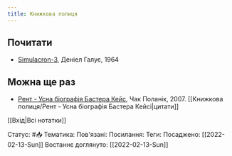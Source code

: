 ```yaml
---
title: Книжкова полиця
---
```

## Почитати
- [Simulacron-3](https://uk.m.wikipedia.org/wiki/%D0%A1%D0%B8%D0%BC%D1%83%D0%BB%D1%8F%D0%BA%D1%80%D0%BE%D0%BD-3), Деніел Галує, 1964

## Можна ще раз
- [Рент - Усна біографія Бастера Кейс](https://uk.m.wikipedia.org/wiki/%D0%A0%D0%B5%D0%BD%D1%82:_%D0%A3%D1%81%D0%BD%D0%B0_%D0%B1%D1%96%D0%BE%D0%B3%D1%80%D0%B0%D1%84%D1%96%D1%8F_%D0%91%D0%B0%D1%81%D1%82%D0%B5%D1%80%D0%B0_%D0%9A%D0%B5%D0%B9%D1%81%D1%96), Чак Поланік, 2007. 
[[Книжкова полиця/Рент - Усна біографія Бастера Кейсі|цитати]]

[[Вхід|Всі нотатки]]

Статус: #📥
Тематика: 
Пов'язані: 
Посилання: 
Теги: 
Посаджено: [[2022-02-13-Sun]]
Востаннє доглянуто: [[2022-02-13-Sun]]
